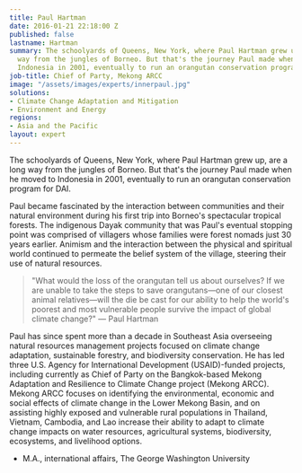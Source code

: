```yaml
---
title: Paul Hartman
date: 2016-01-21 22:18:00 Z
published: false
lastname: Hartman
summary: The schoolyards of Queens, New York, where Paul Hartman grew up, are a long
  way from the jungles of Borneo. But that's the journey Paul made when he moved to
  Indonesia in 2001, eventually to run an orangutan conservation program for DAI.
job-title: Chief of Party, Mekong ARCC
image: "/assets/images/experts/innerpaul.jpg"
solutions:
- Climate Change Adaptation and Mitigation
- Environment and Energy
regions:
- Asia and the Pacific
layout: expert
---
```


The schoolyards of Queens, New York, where Paul Hartman grew up, are a long way from the jungles of Borneo. But that's the journey Paul made when he moved to Indonesia in 2001, eventually to run an orangutan conservation program for DAI.

Paul became fascinated by the interaction between communities and their natural environment during his first trip into Borneo's spectacular tropical forests. The indigenous Dayak community that was Paul's eventual stopping point was comprised of villagers whose families were forest nomads just 30 years earlier. Animism and the interaction between the physical and spiritual world continued to permeate the belief system of the village, steering their use of natural resources.

> "What would the loss of the orangutan tell us about ourselves? If we are unable to take the steps to save orangutans—one of our closest animal relatives—will the die be cast for our ability to help the world's poorest and most vulnerable people survive the impact of global climate change?" — Paul Hartman

Paul has since spent more than a decade in Southeast Asia overseeing natural resources management projects focused on climate change adaptation, sustainable forestry, and biodiversity conservation. He has led three U.S. Agency for International Development (USAID)-funded projects, including currently as Chief of Party on the Bangkok-based Mekong Adaptation and Resilience to Climate Change project (Mekong ARCC). Mekong ARCC focuses on identifying the environmental, economic and social effects of climate change in the Lower Mekong Basin, and on assisting highly exposed and vulnerable rural populations in Thailand, Vietnam, Cambodia, and Lao increase their ability to adapt to climate change impacts on water resources, agricultural systems, biodiversity, ecosystems, and livelihood options.

* M.A., international affairs, The George Washington University
